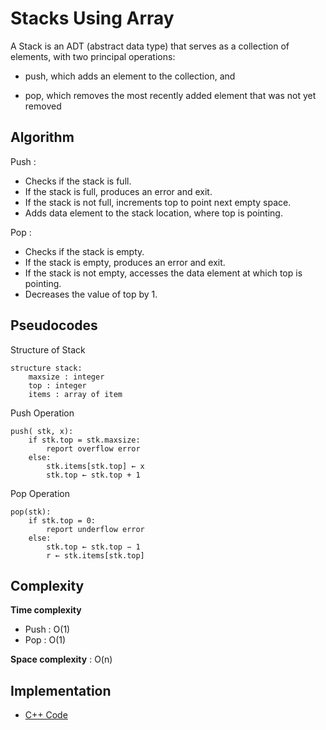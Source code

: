 # Stacks Using Array
A Stack is an ADT (abstract data type) that serves as a collection of elements, with two principal operations:

* push, which adds an element to the collection, and

* pop, which removes the most recently added element that was not yet removed

## Algorithm

Push :

* Checks if the stack is full.
* If the stack is full, produces an error and exit.
* If the stack is not full, increments top to point next empty space.
* Adds data element to the stack location, where top is pointing.

Pop :

* Checks if the stack is empty.
* If the stack is empty, produces an error and exit.
* If the stack is not empty, accesses the data element at which top is pointing.
* Decreases the value of top by 1.

## Pseudocodes

Structure of Stack
```
structure stack:
    maxsize : integer
    top : integer
    items : array of item
```

Push Operation
```
push( stk, x):
    if stk.top = stk.maxsize:
        report overflow error
    else:
        stk.items[stk.top] ← x
        stk.top ← stk.top + 1
```

Pop Operation
```
pop(stk):
    if stk.top = 0:
        report underflow error
    else:
        stk.top ← stk.top − 1
        r ← stk.items[stk.top]
```

## Complexity
**Time complexity**

* Push : O(1)
* Pop : O(1)

**Space complexity** : O(n)

## Implementation

* [C++ Code](https://github.com/jainaman224/Algo_Ds_Notes/blob/master/Stacks_Using_Arrays/Stacks.cpp)